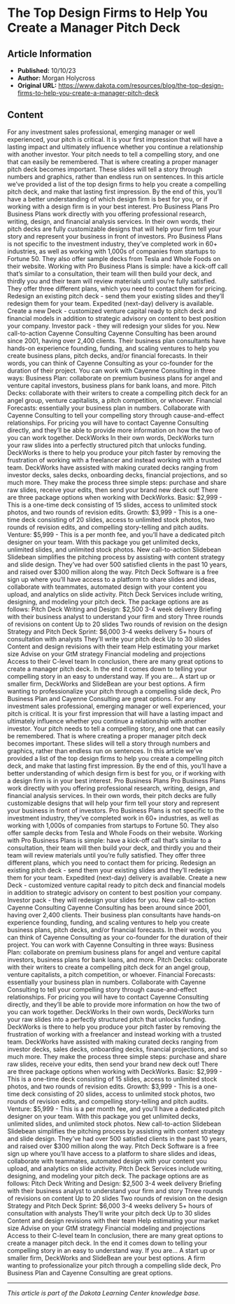 # The Top Design Firms to Help You Create a Manager Pitch Deck

## Article Information
- **Published:** 10/10/23
- **Author:** Morgan Holycross
- **Original URL:** https://www.dakota.com/resources/blog/the-top-design-firms-to-help-you-create-a-manager-pitch-deck

## Content

For any investment sales professional, emerging manager or well experienced, your pitch is critical. It is your first impression that will have a lasting impact and ultimately influence whether you continue a relationship with another investor. Your pitch needs to tell a compelling story, and one that can easily be remembered. That is where creating a proper manager pitch deck becomes important. These slides will tell a story through numbers and graphics, rather than endless run on sentences. In this article we’ve provided a list of the top design firms to help you create a compelling pitch deck, and make that lasting first impression. By the end of this, you’ll have a better understanding of which design firm is best for you, or if working with a design firm is in your best interest. Pro Business Plans Pro Business Plans work directly with you offering professional research, writing, design, and financial analysis services. In their own words, their pitch decks are fully customizable designs that will help your firm tell your story and represent your business in front of investors. Pro Business Plans is not specific to the investment industry, they’ve completed work in 60+ industries, as well as working with 1,000s of companies from startups to Fortune 50. They also offer sample decks from Tesla and Whole Foods on their website. Working with Pro Business Plans is simple: have a kick-off call that’s similar to a consultation, their team will then build your deck, and thirdly you and their team will review materials until you’re fully satisfied. They offer three different plans, which you need to contact them for pricing. Redesign an existing pitch deck - send them your existing slides and they’ll redesign them for your team. Expedited (next-day) delivery is available. Create a new Deck - customized venture capital ready to pitch deck and financial models in addition to strategic advisory on content to best position your company. Investor pack - they will redesign your slides for you. New call-to-action Cayenne Consulting Cayenne Consulting has been around since 2001, having over 2,400 clients. Their business plan consultants have hands-on experience founding, funding, and scaling ventures to help you create business plans, pitch decks, and/or financial forecasts. In their words, you can think of Cayenne Consulting as your co-founder for the duration of their project. You can work with Cayenne Consulting in three ways: Business Plan: collaborate on premium business plans for angel and venture capital investors, business plans for bank loans, and more. Pitch Decks: collaborate with their writers to create a compelling pitch deck for an angel group, venture capitalists, a pitch competition, or whoever. Financial Forecasts: essentially your business plan in numbers. Collaborate with Cayenne Consulting to tell your compelling story through cause-and-effect relationships. For pricing you will have to contact Cayenne Consulting directly, and they’ll be able to provide more information on how the two of you can work together. DeckWorks In their own words, DeckWorks turn your raw slides into a perfectly structured pitch that unlocks funding. DeckWorks is there to help you produce your pitch faster by removing the frustration of working with a freelancer and instead working with a trusted team. DeckWorks have assisted with making curated decks ranging from investor decks, sales decks, onboarding decks, financial projections, and so much more. They make the process three simple steps: purchase and share raw slides, receive your edits, then send your brand new deck out! There are three package options when working with DeckWorks. Basic: $2,999 - This is a one-time deck consisting of 15 slides, access to unlimited stock photos, and two rounds of revision edits. Growth: $3,999 - This is a one-time deck consisting of 20 slides, access to unlimited stock photos, two rounds of revision edits, and compelling story-telling and pitch audits. Venture: $5,999 - This is a per month fee, and you’ll have a dedicated pitch designer on your team. With this package you get unlimited decks, unlimited slides, and unlimited stock photos. New call-to-action Slidebean Slidebean simplifies the pitching process by assisting with content strategy and slide design. They’ve had over 500 satisfied clients in the past 10 years, and raised over $300 million along the way. Pitch Deck Software is a free sign up where you’ll have access to a platform to share slides and ideas, collaborate with teammates, automated design with your content you upload, and analytics on slide activity. Pitch Deck Services include writing, designing, and modeling your pitch deck. The package options are as follows: Pitch Deck Writing and Design: $2,500 3-4 week delivery Briefing with their business analyst to understand your firm and story Three rounds of revisions on content Up to 20 slides Two rounds of revision on the design Strategy and Pitch Deck Sprint: $6,000 3-4 weeks delivery 5+ hours of consultation with analysts They’ll write your pitch deck Up to 30 slides Content and design revisions with their team Help estimating your market size Advise on your GtM strategy Financial modeling and projections Access to their C-level team In conclusion, there are many great options to create a manager pitch deck. In the end it comes down to telling your compelling story in an easy to understand way. If you are… A start up or smaller firm, DeckWorks and SlideBean are your best options. A firm wanting to professionalize your pitch through a compelling slide deck, Pro Business Plan and Cayenne Consulting are great options. For any investment sales professional, emerging manager or well experienced, your pitch is critical. It is your first impression that will have a lasting impact and ultimately influence whether you continue a relationship with another investor. Your pitch needs to tell a compelling story, and one that can easily be remembered. That is where creating a proper manager pitch deck becomes important. These slides will tell a story through numbers and graphics, rather than endless run on sentences. In this article we’ve provided a list of the top design firms to help you create a compelling pitch deck, and make that lasting first impression. By the end of this, you’ll have a better understanding of which design firm is best for you, or if working with a design firm is in your best interest. Pro Business Plans Pro Business Plans work directly with you offering professional research, writing, design, and financial analysis services. In their own words, their pitch decks are fully customizable designs that will help your firm tell your story and represent your business in front of investors. Pro Business Plans is not specific to the investment industry, they’ve completed work in 60+ industries, as well as working with 1,000s of companies from startups to Fortune 50. They also offer sample decks from Tesla and Whole Foods on their website. Working with Pro Business Plans is simple: have a kick-off call that’s similar to a consultation, their team will then build your deck, and thirdly you and their team will review materials until you’re fully satisfied. They offer three different plans, which you need to contact them for pricing. Redesign an existing pitch deck - send them your existing slides and they’ll redesign them for your team. Expedited (next-day) delivery is available. Create a new Deck - customized venture capital ready to pitch deck and financial models in addition to strategic advisory on content to best position your company. Investor pack - they will redesign your slides for you. New call-to-action Cayenne Consulting Cayenne Consulting has been around since 2001, having over 2,400 clients. Their business plan consultants have hands-on experience founding, funding, and scaling ventures to help you create business plans, pitch decks, and/or financial forecasts. In their words, you can think of Cayenne Consulting as your co-founder for the duration of their project. You can work with Cayenne Consulting in three ways: Business Plan: collaborate on premium business plans for angel and venture capital investors, business plans for bank loans, and more. Pitch Decks: collaborate with their writers to create a compelling pitch deck for an angel group, venture capitalists, a pitch competition, or whoever. Financial Forecasts: essentially your business plan in numbers. Collaborate with Cayenne Consulting to tell your compelling story through cause-and-effect relationships. For pricing you will have to contact Cayenne Consulting directly, and they’ll be able to provide more information on how the two of you can work together. DeckWorks In their own words, DeckWorks turn your raw slides into a perfectly structured pitch that unlocks funding. DeckWorks is there to help you produce your pitch faster by removing the frustration of working with a freelancer and instead working with a trusted team. DeckWorks have assisted with making curated decks ranging from investor decks, sales decks, onboarding decks, financial projections, and so much more. They make the process three simple steps: purchase and share raw slides, receive your edits, then send your brand new deck out! There are three package options when working with DeckWorks. Basic: $2,999 - This is a one-time deck consisting of 15 slides, access to unlimited stock photos, and two rounds of revision edits. Growth: $3,999 - This is a one-time deck consisting of 20 slides, access to unlimited stock photos, two rounds of revision edits, and compelling story-telling and pitch audits. Venture: $5,999 - This is a per month fee, and you’ll have a dedicated pitch designer on your team. With this package you get unlimited decks, unlimited slides, and unlimited stock photos. New call-to-action Slidebean Slidebean simplifies the pitching process by assisting with content strategy and slide design. They’ve had over 500 satisfied clients in the past 10 years, and raised over $300 million along the way. Pitch Deck Software is a free sign up where you’ll have access to a platform to share slides and ideas, collaborate with teammates, automated design with your content you upload, and analytics on slide activity. Pitch Deck Services include writing, designing, and modeling your pitch deck. The package options are as follows: Pitch Deck Writing and Design: $2,500 3-4 week delivery Briefing with their business analyst to understand your firm and story Three rounds of revisions on content Up to 20 slides Two rounds of revision on the design Strategy and Pitch Deck Sprint: $6,000 3-4 weeks delivery 5+ hours of consultation with analysts They’ll write your pitch deck Up to 30 slides Content and design revisions with their team Help estimating your market size Advise on your GtM strategy Financial modeling and projections Access to their C-level team In conclusion, there are many great options to create a manager pitch deck. In the end it comes down to telling your compelling story in an easy to understand way. If you are… A start up or smaller firm, DeckWorks and SlideBean are your best options. A firm wanting to professionalize your pitch through a compelling slide deck, Pro Business Plan and Cayenne Consulting are great options.

---

*This article is part of the Dakota Learning Center knowledge base.*
